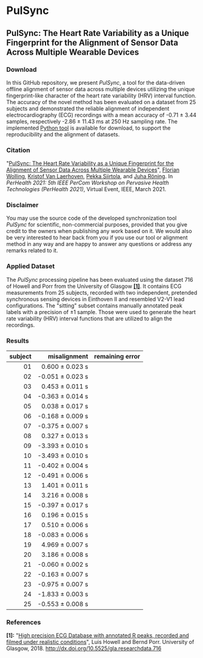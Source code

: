 # PulSync
## PulSync: The Heart Rate Variability as a Unique Fingerprint for the Alignment of Sensor Data Across Multiple Wearable Devices

<!--In this GitHub repository, we present an analytical tool for the quality review of raw photoplethysmography (PPG) signals, based on 7 multi-varied decision metrics. It has been applied in the review of 10 publicly available photoplethysmography datasets, referred below in [Citation](#citation). Although all [evaluated datasets](#evaluated-datasets) were advertised to contain raw signals, the characteristics of the PPG data look quite diverse. Our developed tool enables to automatically analyze the suitability and applicability of datasets and helps to identify preprocessed and filtered signals with a limited evidence. The [raw reference data](#reference-data), recorded with the MAX86140EVSYS# evaluation system, as well as the implemented [Python tool](/python/), based on the presented 7 decision metrics, are available for [download](#download), to support the reproducibility and the review of new datasets.-->

### Download
In this GitHub repository, we present *PulSync*, a tool for the data-driven offline alignment of sensor data across multiple devices utilizing the unique fingerprint-like character of the heart rate variability (HRV) interval function. The accuracy of the novel method has been evaluated on a dataset from 25 subjects and demonstrated the reliable alignment of independent electrocardiography (ECG) recordings with a mean accuracy of -0.71 ± 3.44 samples, respectively -2.86 ± 11.43 ms at 250 Hz sampling rate. The implemented [Python tool](/python/) is available for download, to support the reproducibility and the alignment of datasets.

### Citation
"[PulSync: The Heart Rate Variability as a Unique Fingerprint for the Alignment of Sensor Data Across Multiple Wearable Devices](https://www.eti.uni-siegen.de/ubicomp/papers/ubi_perhealth2021.pdf)", <a href="https://ubicomp.eti.uni-siegen.de/home/team/fwolling.html.en" target="_blank">Florian Wolling</a>, <a href="https://ubicomp.eti.uni-siegen.de/home/team/kristof.html.en" target="_blank">Kristof Van Laerhoven</a>, <a href="https://www.oulu.fi/university/researcher/pekka-siirtola" target="_blank">Pekka Siirtola</a>, and <a href="https://www.oulu.fi/university/researcher/juha-roning" target="_blank">Juha Röning</a>. In *PerHealth 2021: 5th IEEE PerCom Workshop on Pervasive Health Technologies (PerHealth 2021)*, Virtual Event, IEEE, March 2021. <!--<a href="https://doi.org" target="_blank">https://doi.org</a>-->

### Disclaimer
You may use the source code of the developed synchronization tool *PulSync* for scientific, non-commercial purposes, provided that you give credit to the owners when publishing any work based on it. We would also be very interested to hear back from you if you use our tool or alignment method in any way and are happy to answer any questions or address any remarks related to it.

<!--### Presentation Video
<a href="https://www.youtube.com/watch?v=RshKMVtH7P0" target="_blank"><img src="https://raw.githubusercontent.com/fwolling/PPGraw/main/fig/youtube.png" alt="DATA'20 - The Quest for Raw Signals - A Quality Review of Photoplethysmography Datasets" width="600" style="float: center;" /></a>-->

### Applied Dataset
The *PulSync* processing pipeline has been evaluated using the dataset 716 of Howell and Porr from the University of Glasgow <a href="#ref_s01">**[1]**</a>. It contains ECG measurements from 25 subjects, recorded with two independent, pretended synchronous sensing devices in Einthoven II and resembled V2-V1 lead configurations. The "sitting" subset contains manually annotated peak labels with a precision of ±1 sample. Those were used to generate the heart rate variability (HRV) interval functions that are utilized to align the recordings.

### Results
| subject  | misalignment   | remaining error |
| -------: | -------------: | --------------: |
| 01       |  0.600 ± 0.023 s |  |
| 02       | -0.051 ± 0.023 s |  |
| 03       |  0.453 ± 0.011 s |  |
| 04       | -0.363 ± 0.014 s |  |
| 05       |  0.038 ± 0.017 s |  |
| 06       | -0.168 ± 0.009 s |  |
| 07       | -0.375 ± 0.007 s |  |
| 08       |  0.327 ± 0.013 s |  |
| 09       | -3.393 ± 0.010 s |  |
| 10       | -3.493 ± 0.010 s |  |
| 11       | -0.402 ± 0.004 s |  |
| 12       | -0.491 ± 0.006 s |  |
| 13       |  1.401 ± 0.011 s |  |
| 14       |  3.216 ± 0.008 s |  |
| 15       | -0.397 ± 0.017 s |  |
| 16       |  0.196 ± 0.015 s |  |
| 17       |  0.510 ± 0.006 s |  |
| 18       | -0.083 ± 0.006 s |  |
| 19       |  4.969 ± 0.007 s |  |
| 20       |  3.186 ± 0.008 s |  |
| 21       | -0.060 ± 0.002 s |  |
| 22       | -0.163 ± 0.007 s |  |
| 23       | -0.975 ± 0.007 s |  |
| 24       | -1.833 ± 0.003 s |  |
| 25       | -0.553 ± 0.008 s |  |

### References
<a id="ref_s01">**[1]:**</a> "[High precision ECG Database with annotated R peaks, recorded and filmed under realistic conditions](http://researchdata.gla.ac.uk/716/)", Luis Howell and Bernd Porr. University of Glasgow, 2018. <a href="http://dx.doi.org/10.5525/gla.researchdata.716" target="_blank">http://dx.doi.org/10.5525/gla.researchdata.716</a>
